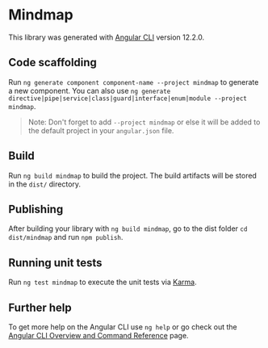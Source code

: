 # Mindmap

This library was generated with [Angular CLI](https://github.com/angular/angular-cli) version 12.2.0.

## Code scaffolding

Run `ng generate component component-name --project mindmap` to generate a new component. You can also use `ng generate directive|pipe|service|class|guard|interface|enum|module --project mindmap`.
> Note: Don't forget to add `--project mindmap` or else it will be added to the default project in your `angular.json` file. 

## Build

Run `ng build mindmap` to build the project. The build artifacts will be stored in the `dist/` directory.

## Publishing

After building your library with `ng build mindmap`, go to the dist folder `cd dist/mindmap` and run `npm publish`.

## Running unit tests

Run `ng test mindmap` to execute the unit tests via [Karma](https://karma-runner.github.io).

## Further help

To get more help on the Angular CLI use `ng help` or go check out the [Angular CLI Overview and Command Reference](https://angular.io/cli) page.

